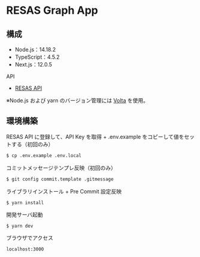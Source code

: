 # RESAS Graph App

## 構成

- Node.js：14.18.2
- TypeScript：4.5.2
- Next.js：12.0.5

API

- [RESAS API](https://opendata.resas-portal.go.jp/)

※Node.js および yarn のバージョン管理には [Volta](https://volta.sh/) を使用。

## 環境構築

RESAS API に登録して、API Key を取得 + .env.example をコピーして値をセットする（初回のみ）

```bash
$ cp .env.example .env.local
```

コミットメッセージテンプレ反映（初回のみ）

```bash
$ git config commit.template .gitmessage
```

ライブラリインストール + Pre Commit 設定反映

```bash
$ yarn install
```

開発サーバ起動

```
$ yarn dev
```

ブラウザでアクセス

```
localhost:3000
```
